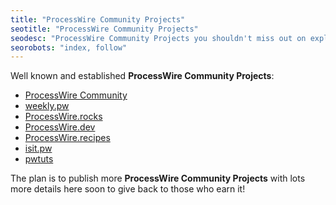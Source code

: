 ```yaml
---
title: "ProcessWire Community Projects"
seotitle: "ProcessWire Community Projects"
seodesc: "ProcessWire Community Projects you shouldn't miss out on exploring. Tutorials, video guides, and advanced setups."
seorobots: "index, follow"
---
```


Well known and established **ProcessWire Community Projects**:

- [ProcessWire Community](https://processwire.com/talk/)
- [weekly.pw](https://weekly.pw/)
- [ProcessWire.rocks](https://processwire.rocks/)
- [ProcessWire.dev](https://processwire.dev/)
- [ProcessWire.recipes](https://processwire.recipes/)
- [isit.pw](https://isit.pw/)
- [pwtuts](https://www.pwtuts.com/)

The plan is to publish more **ProcessWire Community Projects** with lots more details here soon to give back to those who earn it!
